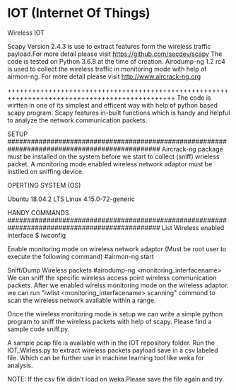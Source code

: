 # IOT (Internet Of Things)
Wireless IOT 

Scapy Version 2.4.3 is use to extract features form the wireless traffic payload.For more detail please visit https://github.com/secdev/scapy
The code is tested on Python 3.6.8 at the time of creation. 
Airodump-ng 1.2 rc4 is used to collect the wireless traffic in monitoring mode with help of airmon-ng. For more detail please visit http://www.aircrack-ng.org

+++++++++++++++++++++++++++++++++++++++++++++++++++++++++++++++++++++++++++++++++++++++++++++++
The code is wirtten in one of its simplest and efficent way with help of python based scapy program. Scapy features in-built functions which is handy and 
helpful to analyze the network communication packets. 

SETUP
###############################################################################################
Aircrack-ng package must be installed on the system before we start to collect (sniff) wrieless packet. A monitoring mode enabled wireless network adaptor must be instlled 
on sniffing device. 

OPERTING SYSTEM (OS)

Ubuntu 18.04.2 LTS Linux 4.15.0-72-generic 

HANDY COMMANDS
###############################################################################################
List Wireless enabled interface
$ iwconfig 

Enable monitoring mode on wireless network adaptor (Must be root user to execute the following command)
#airmon-ng start <interfacename>

Sniff/Dump Wireless packets 
#airodump-ng <monitoring_interfacename>
We can sniff the specific wireless access point wireless communication packets. After we enabled wirelss monitoring mode on the wireless adaptor. 
we can run "iwlist <monitoring_interfacename> scanning" commond to scan the wireless network available within a range. 

Once the wireless monitoring mode is setup we can write a simple python program to sniff the wireless packets with help of scapy. 
Please find a sample code sniff.py. 

A sample pcap file is available with in the IOT repository folder. Run the IOT_Wirless.py to extract wireless packets payload save in a csv labeled file.
Which can be further use in machine learning tool like weka for analysis.

NOTE: If the csv file didn't load on weka.Please save the file again and try. 



